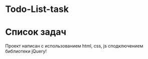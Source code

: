 # Todo-List-task
# Cписок задач
Проект написан с использованием html, css, js  сподключением библиотеки jQuery!
